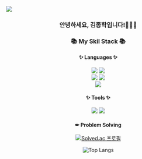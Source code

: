 <img src="https://capsule-render.vercel.app/api?type=waving&color=BDBDC8&height=150&section=header" />

<div align="center"><h3>안녕하세요, 김종학입니다!🧑🏻‍💻</h3>

### 📚 My Skil Stack 📚

#### ✨ Languages ✨
<div>
  <img src="https://img.shields.io/badge/Java-007396?style=flat-square&logo=java&logoColor=white"/>
  <img src="https://img.shields.io/badge/Spring Boot-6DB33F?style=flat-square&logo=springboot&logoColor=white"/>
  <br/>
  <img src="https://img.shields.io/badge/HTML5-E34F26?style=flat-square&logo=html5&logoColor=white"/>
  <img src="https://img.shields.io/badge/CSS3-1572B6?style=flat-square&logo=css3&logoColor=white"/>
</div>
<div>
  <img src="https://img.shields.io/badge/MYSQL-4479A1?style=flat-square&logo=mysql&logoColor=white"/>
</div>

#### ✨ Tools ✨

<div>
  <img src="https://img.shields.io/badge/Eclipse-2C2255?style=flat-square&logo=Eclipse IDE&logoColor=white"/>
  <img src="https://img.shields.io/badge/Visual Studio Code-007ACC?style=flat-square&logo=visualstudiocode&logoColor=white"/>
</div>

 <!-- #### 📖 Blog 📖
<div>
  <a href ="https://velog.io/@whdgkr9070">
  <img src="https://img.shields.io/badge/velog-20C997?style=flat-square&logo=velog&logoColor=white"/>
  </a>
</div>
-->

#### ✏ Problem Solving

[![Solved.ac 프로필](http://mazassumnida.wtf/api/v2/generate_badge?boj=whdgkr9070)](https://solved.ac/whdgkr9070)

![Top Langs](https://github-readme-stats.vercel.app/api/top-langs/?username=jong-hak-kim&layout=compact)

</div>



